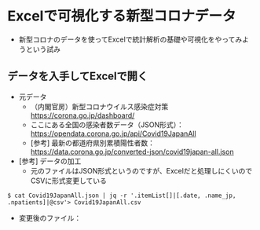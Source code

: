 # Excelで可視化する新型コロナデータ
- 新型コロナのデータを使ってExcelで統計解析の基礎や可視化をやってみようという試み

## データを入手してExcelで開く
- 元データ
  - （内閣官房）新型コロナウイルス感染症対策 https://corona.go.jp/dashboard/
  - ここにある全国の感染者数データ（JSON形式）：https://opendata.corona.go.jp/api/Covid19JapanAll
  - [参考] 最新の都道府県別累積陽性者数：https://data.corona.go.jp/converted-json/covid19japan-all.json
- [参考] データの加工
  - 元のファイルはJSON形式というのですが、Excelだと処理しにくいのでCSVに形式変更している
```
$ cat Covid19JapanAll.json | jq -r '.itemList[]|[.date, .name_jp, .npatients]|@csv'> Covid19JapanAll.csv 
```
  - 変更後のファイル：



